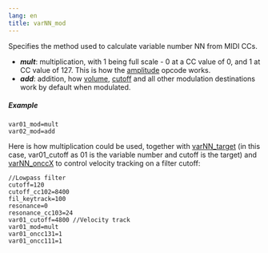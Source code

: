```yaml
---
lang: en
title: varNN_mod
---
```

Specifies the method used to calculate variable number NN from MIDI CCs.

- ***mult***: multiplication, with 1 being full scale - 0 at a CC value of 0,
              and 1 at CC value of 127.
              This is how the [amplitude](amplitude) opcode works.
- ***add***: addition, how [volume](volume), [cutoff](cutoff) and all other
             modulation destinations work by default when modulated.

##### Example

```
var01_mod=mult
var02_mod=add
```

Here is how multiplication could be used, together with [varNN_target](varNN_target)
(in this case, var01_cutoff as 01 is the variable number and cutoff is the target) and [varNN_onccX](varNN_onccX) to control velocity tracking on a filter cutoff:

```
//Lowpass filter
cutoff=120
cutoff_cc102=8400
fil_keytrack=100
resonance=0
resonance_cc103=24
var01_cutoff=4800 //Velocity track
var01_mod=mult
var01_oncc131=1
var01_oncc111=1
```
